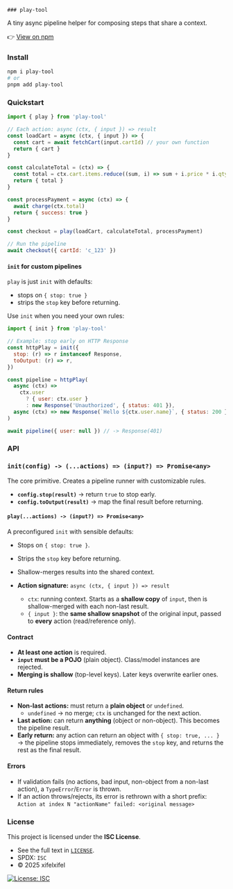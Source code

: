     ### play-tool

A tiny async pipeline helper for composing steps that share a context.

👉 [View on npm](https://www.npmjs.com/package/@felixfelix/play-tool)

### Install

```bash
npm i play-tool
# or
pnpm add play-tool
```

### Quickstart

```js
import { play } from 'play-tool'

// Each action: async (ctx, { input }) => result
const loadCart = async (ctx, { input }) => {
  const cart = await fetchCart(input.cartId) // your own function
  return { cart }
}

const calculateTotal = (ctx) => {
  const total = ctx.cart.items.reduce((sum, i) => sum + i.price * i.qty, 0)
  return { total }
}

const processPayment = async (ctx) => {
  await charge(ctx.total)
  return { success: true }
}

const checkout = play(loadCart, calculateTotal, processPayment)

// Run the pipeline
await checkout({ cartId: 'c_123' })
```

#### `init` for custom pipelines

`play` is just `init` with defaults:

- stops on `{ stop: true }`
- strips the `stop` key before returning.

Use `init` when you need your own rules:

```js
import { init } from 'play-tool'

// Example: stop early on HTTP Response
const httpPlay = init({
  stop: (r) => r instanceof Response,
  toOutput: (r) => r,
})

const pipeline = httpPlay(
  async (ctx) =>
    ctx.user
      ? { user: ctx.user }
      : new Response('Unauthorized', { status: 401 }),
  async (ctx) => new Response(`Hello ${ctx.user.name}`, { status: 200 }),
)

await pipeline({ user: null }) // -> Response(401)
```

### API

### `init(config) -> (...actions) => (input?) => Promise<any>`

The core primitive. Creates a pipeline runner with customizable rules.

- **`config.stop(result)`** → return `true` to stop early.
- **`config.toOutput(result)`** → map the final result before returning.

#### `play(...actions) -> (input?) => Promise<any>`

A preconfigured `init` with sensible defaults:

- Stops on `{ stop: true }`.
- Strips the `stop` key before returning.
- Shallow-merges results into the shared context.

- **Action signature:** `async (ctx, { input }) => result`
  - `ctx`: running context. Starts as a **shallow copy** of `input`, then is shallow-merged with each non-last result.
  - `{ input }`: the **same shallow snapshot** of the original input, passed to **every** action (read/reference only).

#### Contract

- **At least one action** is required.
- **`input` must be a POJO** (plain object). Class/model instances are rejected.
- **Merging is shallow** (top-level keys). Later keys overwrite earlier ones.

#### Return rules

- **Non-last actions:** must return a **plain object** or `undefined`.
  - `undefined` → no merge; `ctx` is unchanged for the next action.
- **Last action:** can return **anything** (object or non-object). This becomes the pipeline result.
- **Early return:** any action can return an object with `{ stop: true, ... }`  
  → the pipeline stops immediately, removes the `stop` key, and returns the rest as the final result.

#### Errors

- If validation fails (no actions, bad input, non-object from a non-last action), a `TypeError`/`Error` is thrown.
- If an action throws/rejects, its error is rethrown with a short prefix:
  `Action at index N "actionName" failed: <original message>`

### License

This project is licensed under the **ISC License**.

- See the full text in [`LICENSE`](./LICENSE).
- SPDX: `ISC`
- © 2025 xifelxifel

[![License: ISC](https://img.shields.io/badge/License-ISC-blue.svg)](./LICENSE)

```

```
